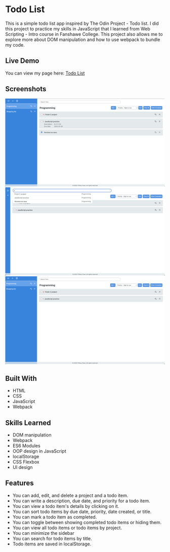 # Todo List

This is a simple todo list app inspired by The Odin Project - Todo list. I did this project to practice my skills in JavaScript that I learned from Web Scripting - Intro course in Fanshawe College. This project also allows me to explore more about DOM manipulation and how to use webpack to bundle my code.

## Live Demo

You can view my page here: [Todo List](https://tiffanychan614.github.io/odin-to-do-list/)

## Screenshots

![](./screenshots/todo1.png)
![](./screenshots/todo2.png)
![](./screenshots/todo3.png)

## Built With

- HTML
- CSS
- JavaScript
- Webpack

## Skills Learned

- DOM manipulation
- Webpack
- ES6 Modules
- OOP design in JavaScript
- localStorage
- CSS Flexbox
- UI design

## Features

- You can add, edit, and delete a project and a todo item.
- You can write a description, due date, and priority for a todo item.
- You can view a todo item's details by clicking on it.
- You can sort todo items by due date, priority, date created, or title.
- You can mark a todo item as completed.
- You can toggle between showing completed todo items or hiding them.
- You can view all todo items or todo items by project.
- You can minimize the sidebar
- You can search for todo items by title.
- Todo items are saved in localStorage.

